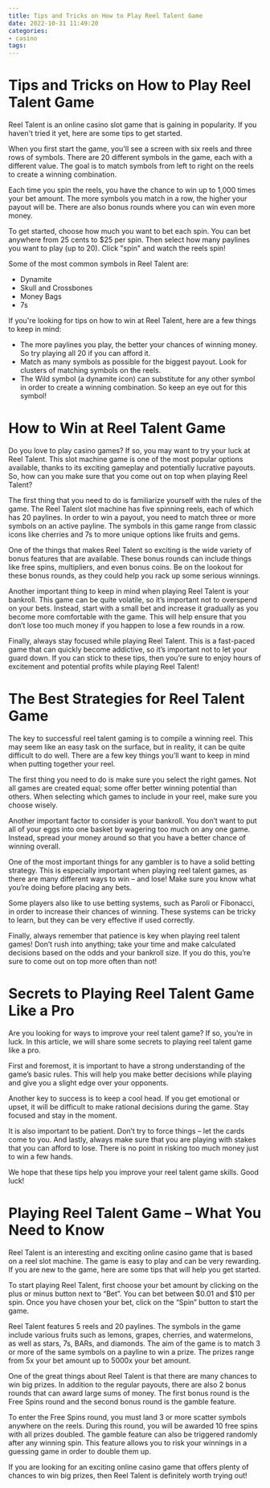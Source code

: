 ```yaml
---
title: Tips and Tricks on How to Play Reel Talent Game
date: 2022-10-31 11:49:20
categories:
- casino
tags:
---
```



#  Tips and Tricks on How to Play Reel Talent Game

Reel Talent is an online casino slot game that is gaining in popularity. If you haven't tried it yet, here are some tips to get started.

When you first start the game, you'll see a screen with six reels and three rows of symbols. There are 20 different symbols in the game, each with a different value. The goal is to match symbols from left to right on the reels to create a winning combination.

Each time you spin the reels, you have the chance to win up to 1,000 times your bet amount. The more symbols you match in a row, the higher your payout will be. There are also bonus rounds where you can win even more money.

To get started, choose how much you want to bet each spin. You can bet anywhere from 25 cents to $25 per spin. Then select how many paylines you want to play (up to 20). Click "spin" and watch the reels spin!

Some of the most common symbols in Reel Talent are:

- Dynamite
- Skull and Crossbones
- Money Bags
- 7s

If you're looking for tips on how to win at Reel Talent, here are a few things to keep in mind:

- The more paylines you play, the better your chances of winning money. So try playing all 20 if you can afford it.
- Match as many symbols as possible for the biggest payout. Look for clusters of matching symbols on the reels.
- The Wild symbol (a dynamite icon) can substitute for any other symbol in order to create a winning combination. So keep an eye out for this symbol!

#  How to Win at Reel Talent Game

Do you love to play casino games? If so, you may want to try your luck at Reel Talent. This slot machine game is one of the most popular options available, thanks to its exciting gameplay and potentially lucrative payouts. So, how can you make sure that you come out on top when playing Reel Talent?

The first thing that you need to do is familiarize yourself with the rules of the game. The Reel Talent slot machine has five spinning reels, each of which has 20 paylines. In order to win a payout, you need to match three or more symbols on an active payline. The symbols in this game range from classic icons like cherries and 7s to more unique options like fruits and gems.

One of the things that makes Reel Talent so exciting is the wide variety of bonus features that are available. These bonus rounds can include things like free spins, multipliers, and even bonus coins. Be on the lookout for these bonus rounds, as they could help you rack up some serious winnings.

Another important thing to keep in mind when playing Reel Talent is your bankroll. This game can be quite volatile, so it’s important not to overspend on your bets. Instead, start with a small bet and increase it gradually as you become more comfortable with the game. This will help ensure that you don’t lose too much money if you happen to lose a few rounds in a row.

 Finally, always stay focused while playing Reel Talent. This is a fast-paced game that can quickly become addictive, so it’s important not to let your guard down. If you can stick to these tips, then you’re sure to enjoy hours of excitement and potential profits while playing Reel Talent!

#  The Best Strategies for Reel Talent Game

The key to successful reel talent gaming is to compile a winning reel. This may seem like an easy task on the surface, but in reality, it can be quite difficult to do well. There are a few key things you’ll want to keep in mind when putting together your reel.

The first thing you need to do is make sure you select the right games. Not all games are created equal; some offer better winning potential than others. When selecting which games to include in your reel, make sure you choose wisely.

Another important factor to consider is your bankroll. You don’t want to put all of your eggs into one basket by wagering too much on any one game. Instead, spread your money around so that you have a better chance of winning overall.

One of the most important things for any gambler is to have a solid betting strategy. This is especially important when playing reel talent games, as there are many different ways to win – and lose! Make sure you know what you’re doing before placing any bets.

Some players also like to use betting systems, such as Paroli or Fibonacci, in order to increase their chances of winning. These systems can be tricky to learn, but they can be very effective if used correctly.

Finally, always remember that patience is key when playing reel talent games! Don’t rush into anything; take your time and make calculated decisions based on the odds and your bankroll size. If you do this, you’re sure to come out on top more often than not!

#  Secrets to Playing Reel Talent Game Like a Pro

Are you looking for ways to improve your reel talent game? If so, you’re in luck. In this article, we will share some secrets to playing reel talent game like a pro.

First and foremost, it is important to have a strong understanding of the game’s basic rules. This will help you make better decisions while playing and give you a slight edge over your opponents.

Another key to success is to keep a cool head. If you get emotional or upset, it will be difficult to make rational decisions during the game. Stay focused and stay in the moment.

It is also important to be patient. Don’t try to force things – let the cards come to you. And lastly, always make sure that you are playing with stakes that you can afford to lose. There is no point in risking too much money just to win a few hands.

We hope that these tips help you improve your reel talent game skills. Good luck!

#  Playing Reel Talent Game – What You Need to Know

Reel Talent is an interesting and exciting online casino game that is based on a reel slot machine. The game is easy to play and can be very rewarding. If you are new to the game, here are some tips that will help you get started.

To start playing Reel Talent, first choose your bet amount by clicking on the plus or minus button next to “Bet”. You can bet between $0.01 and $10 per spin. Once you have chosen your bet, click on the “Spin” button to start the game.

Reel Talent features 5 reels and 20 paylines. The symbols in the game include various fruits such as lemons, grapes, cherries, and watermelons, as well as stars, 7s, BARs, and diamonds. The aim of the game is to match 3 or more of the same symbols on a payline to win a prize. The prizes range from 5x your bet amount up to 5000x your bet amount.

One of the great things about Reel Talent is that there are many chances to win big prizes. In addition to the regular payouts, there are also 2 bonus rounds that can award large sums of money. The first bonus round is the Free Spins round and the second bonus round is the gamble feature.

To enter the Free Spins round, you must land 3 or more scatter symbols anywhere on the reels. During this round, you will be awarded 10 free spins with all prizes doubled. The gamble feature can also be triggered randomly after any winning spin. This feature allows you to risk your winnings in a guessing game in order to double them up.

If you are looking for an exciting online casino game that offers plenty of chances to win big prizes, then Reel Talent is definitely worth trying out!
